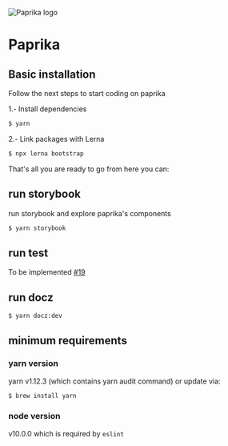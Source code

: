 ![Paprika logo](https://user-images.githubusercontent.com/10501940/52080175-07327400-254c-11e9-9748-7a00f93a13a8.png)

# Paprika

## Basic installation

Follow the next steps to start coding on paprika

1.- Install dependencies

```sh
$ yarn
```

2.- Link packages with Lerna

```sh
$ npx lerna bootstrap
```

That's all you are ready to go from here you can:

## run storybook

run storybook and explore paprika's components

```sh
$ yarn storybook
```

## run test

To be implemented [#19](https://github.com/acl-services/paprika/issues/19)

## run docz

```sh
$ yarn docz:dev
```

## minimum requirements

### yarn version

yarn v1.12.3 (which contains yarn audit command) or update via:

```sh
$ brew install yarn
```

### node version

v10.0.0 which is required by `eslint`
